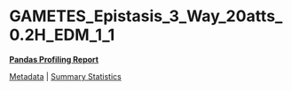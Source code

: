 # GAMETES_Epistasis_3_Way_20atts_0.2H_EDM_1_1

[**Pandas Profiling Report**](https://epistasislab.github.io/penn-ml-benchmarks/profile/GAMETES_Epistasis_3_Way_20atts_0.2H_EDM_1_1.html)

[Metadata](metadata.yaml) | [Summary Statistics](summary_stats.csv)

